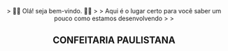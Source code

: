 <div align="center">
    > 👋🏼 Olá! seja bem-vindo. 👋🏼
    >
    > Aqui é o lugar certo para você saber um pouco como estamos desenvolvendo
    >
    >
    <h2><b>CONFEITARIA PAULISTANA</b></h2>
</div>

